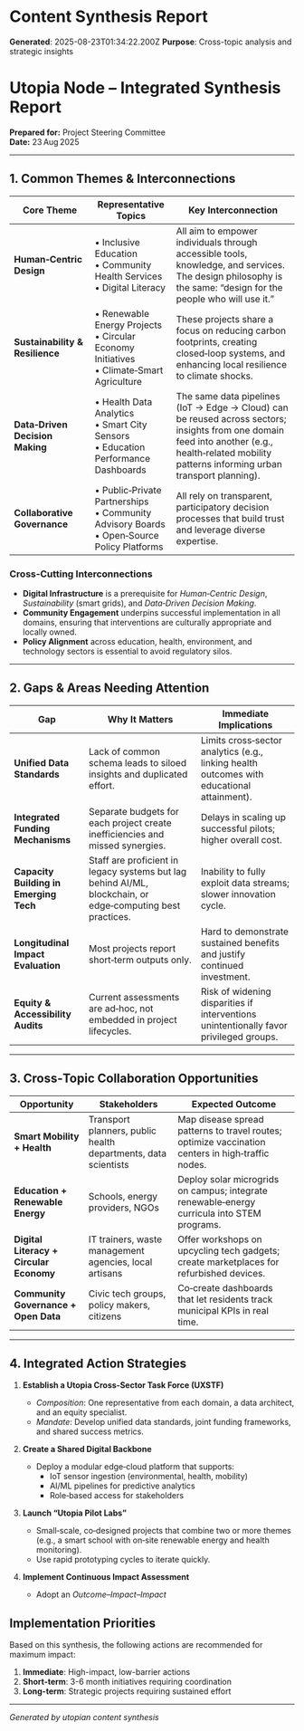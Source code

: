 # Content Synthesis Report

**Generated**: 2025-08-23T01:34:22.200Z
**Purpose**: Cross-topic analysis and strategic insights

# Utopia Node – Integrated Synthesis Report  
**Prepared for:** Project Steering Committee  
**Date:** 23 Aug 2025  

---

## 1. Common Themes & Interconnections

| Core Theme | Representative Topics | Key Interconnection |
|------------|------------------------|---------------------|
| **Human‑Centric Design** | • Inclusive Education<br>• Community Health Services<br>• Digital Literacy | All aim to empower individuals through accessible tools, knowledge, and services. The design philosophy is the same: “design for the people who will use it.” |
| **Sustainability & Resilience** | • Renewable Energy Projects<br>• Circular Economy Initiatives<br>• Climate‑Smart Agriculture | These projects share a focus on reducing carbon footprints, creating closed‑loop systems, and enhancing local resilience to climate shocks. |
| **Data‑Driven Decision Making** | • Health Data Analytics<br>• Smart City Sensors<br>• Education Performance Dashboards | The same data pipelines (IoT → Edge → Cloud) can be reused across sectors; insights from one domain feed into another (e.g., health‑related mobility patterns informing urban transport planning). |
| **Collaborative Governance** | • Public‑Private Partnerships<br>• Community Advisory Boards<br>• Open‑Source Policy Platforms | All rely on transparent, participatory decision processes that build trust and leverage diverse expertise. |

### Cross‑Cutting Interconnections

- **Digital Infrastructure** is a prerequisite for *Human‑Centric Design*, *Sustainability* (smart grids), and *Data‑Driven Decision Making*.  
- **Community Engagement** underpins successful implementation in all domains, ensuring that interventions are culturally appropriate and locally owned.  
- **Policy Alignment** across education, health, environment, and technology sectors is essential to avoid regulatory silos.

---

## 2. Gaps & Areas Needing Attention

| Gap | Why It Matters | Immediate Implications |
|-----|----------------|------------------------|
| **Unified Data Standards** | Lack of common schema leads to siloed insights and duplicated effort. | Limits cross‑sector analytics (e.g., linking health outcomes with educational attainment). |
| **Integrated Funding Mechanisms** | Separate budgets for each project create inefficiencies and missed synergies. | Delays in scaling up successful pilots; higher overall cost. |
| **Capacity Building in Emerging Tech** | Staff are proficient in legacy systems but lag behind AI/ML, blockchain, or edge‑computing best practices. | Inability to fully exploit data streams; slower innovation cycle. |
| **Longitudinal Impact Evaluation** | Most projects report short‑term outputs only. | Hard to demonstrate sustained benefits and justify continued investment. |
| **Equity & Accessibility Audits** | Current assessments are ad‑hoc, not embedded in project lifecycles. | Risk of widening disparities if interventions unintentionally favor privileged groups. |

---

## 3. Cross‑Topic Collaboration Opportunities

| Opportunity | Stakeholders | Expected Outcome |
|-------------|--------------|------------------|
| **Smart Mobility + Health** | Transport planners, public health departments, data scientists | Map disease spread patterns to travel routes; optimize vaccination centers in high‑traffic nodes. |
| **Education + Renewable Energy** | Schools, energy providers, NGOs | Deploy solar microgrids on campus; integrate renewable‑energy curricula into STEM programs. |
| **Digital Literacy + Circular Economy** | IT trainers, waste management agencies, local artisans | Offer workshops on upcycling tech gadgets; create marketplaces for refurbished devices. |
| **Community Governance + Open Data** | Civic tech groups, policy makers, citizens | Co‑create dashboards that let residents track municipal KPIs in real time. |

---

## 4. Integrated Action Strategies

1. **Establish a Utopia Cross‑Sector Task Force (UXSTF)**
   - *Composition*: One representative from each domain, a data architect, and an equity specialist.
   - *Mandate*: Develop unified data standards, joint funding frameworks, and shared success metrics.

2. **Create a Shared Digital Backbone**
   - Deploy a modular edge‑cloud platform that supports:
     - IoT sensor ingestion (environmental, health, mobility)
     - AI/ML pipelines for predictive analytics
     - Role‑based access for stakeholders

3. **Launch “Utopia Pilot Labs”**
   - Small‑scale, co‑designed projects that combine two or more themes (e.g., a smart school with on‑site renewable energy and health monitoring).
   - Use rapid prototyping cycles to iterate quickly.

4. **Implement Continuous Impact Assessment**
   - Adopt an *Outcome–Impact–Impact*

## Implementation Priorities
Based on this synthesis, the following actions are recommended for maximum impact:

1. **Immediate**: High-impact, low-barrier actions
2. **Short-term**: 3-6 month initiatives requiring coordination
3. **Long-term**: Strategic projects requiring sustained effort

---
*Generated by utopian content synthesis*
